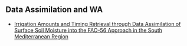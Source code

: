 
## Data Assimilation and WA
- [Irrigation Amounts and Timing Retrieval through Data Assimilation of Surface Soil Moisture into the FAO-56 Approach in the South Mediterranean Region](https://doi.org/10.1016/j.agwat.2021.107057)

 
